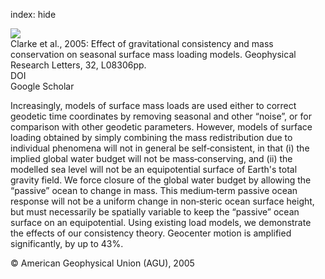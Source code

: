 index: hide

<div class="Citation">
    <div class="Citation-thumb CitationThumb-linked"  data-href="https://doi.org/10.1029/2005gl022441">
      <img src="https://static.claimspace.cloud/climate-study-static/refs/thumbs/13/Clarke_et_al_2005-thumb.png" />
    </div>

  <div class="Citation-body">
    <div class="Citation-text">Clarke et al., 2005: Effect of gravitational consistency and mass conservation on seasonal surface mass loading models. <span class="Article-journal">Geophysical Research Letters, </span><span class="Article-volume">32, </span>L08306pp.</div>
    <div class="Citation-links">
      <div class="CitationLink" data-href="https://doi.org/10.1029/2005gl022441">
        <div class="CitationLink-icon CitationLink-Doi"></div>
        <div class="CitationLink-text">DOI</div>
      </div>
      <div class="CitationLink" data-href="https://scholar.google.com/scholar?q=10.1029/2005gl022441">
        <div class="CitationLink-icon CitationLink-Scholar"></div>
        <div class="CitationLink-text">Google Scholar</div>
      </div>
    </div>
  </div>
</div>

Increasingly, models of surface mass loads are used either to correct geodetic time coordinates by removing seasonal and other “noise”, or for comparison with other geodetic parameters. However, models of surface loading obtained by simply combining the mass redistribution due to individual phenomena will not in general be self‐consistent, in that (i) the implied global water budget will not be mass‐conserving, and (ii) the modelled sea level will not be an equipotential surface of Earth's total gravity field. We force closure of the global water budget by allowing the “passive” ocean to change in mass. This medium‐term passive ocean response will not be a uniform change in non‐steric ocean surface height, but must necessarily be spatially variable to keep the “passive” ocean surface on an equipotential. Using existing load models, we demonstrate the effects of our consistency theory. Geocenter motion is amplified significantly, by up to 43%.

<div class="Citation-copy">
&copy; American Geophysical Union (AGU), 2005
</div>